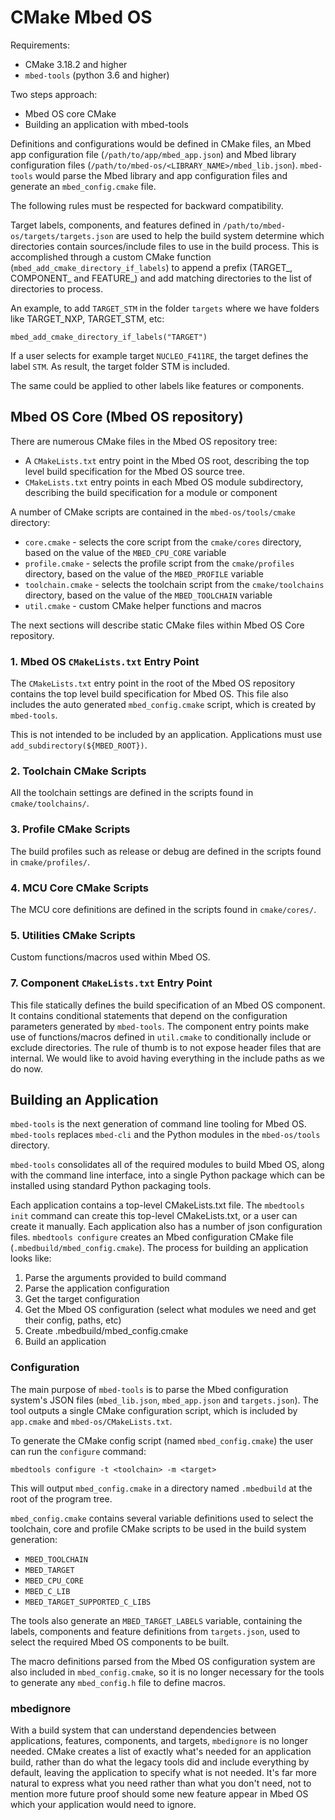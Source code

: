 # CMake Mbed OS

Requirements:
- CMake 3.18.2 and higher
- `mbed-tools` (python 3.6 and higher)

Two steps approach:

- Mbed OS core CMake
- Building an application with mbed-tools

Definitions and configurations would be defined in CMake files, an Mbed app configuration file (`/path/to/app/mbed_app.json`) and Mbed library configuration files (`/path/to/mbed-os/<LIBRARY_NAME>/mbed_lib.json`). `mbed-tools` would parse the Mbed library and app configuration files and generate an `mbed_config.cmake` file.

The following rules must be respected for backward compatibility.

Target labels, components, and features defined in `/path/to/mbed-os/targets/targets.json` are used to help the build system determine which directories contain sources/include files to use in the build process. This is accomplished through a custom CMake function (`mbed_add_cmake_directory_if_labels`) to append a prefix (TARGET_, COMPONENT_ and FEATURE_) and add matching directories to the list of directories to process.

An example, to add `TARGET_STM` in the folder `targets` where we have folders like TARGET_NXP, TARGET_STM, etc:

```
mbed_add_cmake_directory_if_labels("TARGET")
```

If a user selects for example target `NUCLEO_F411RE`, the target defines the label `STM`. As result, the target folder STM is included.

The same could be applied to other labels like features or components.

## Mbed OS Core (Mbed OS repository)

There are numerous CMake files in the Mbed OS repository tree:

* A `CMakeLists.txt` entry point in the Mbed OS root, describing the top level build specification for the Mbed OS source tree.
* `CMakeLists.txt` entry points in each Mbed OS module subdirectory, describing the build specification for a module or component

A number of CMake scripts are contained in the `mbed-os/tools/cmake` directory:
* `core.cmake` - selects the core script from the `cmake/cores` directory, based on the value of the `MBED_CPU_CORE` variable
* `profile.cmake` - selects the profile script from the `cmake/profiles` directory, based on the value of the `MBED_PROFILE` variable
* `toolchain.cmake` - selects the toolchain script from the `cmake/toolchains` directory, based on the value of the `MBED_TOOLCHAIN` variable
* `util.cmake` - custom CMake helper functions and macros

The next sections will describe static CMake files within Mbed OS Core repository.

### 1. Mbed OS `CMakeLists.txt` Entry Point

The `CMakeLists.txt` entry point in the root of the Mbed OS repository contains the top level build specification for Mbed OS. This file also includes the auto generated `mbed_config.cmake` script, which is created by `mbed-tools`.

This is not intended to be included by an application. Applications must use `add_subdirectory(${MBED_ROOT})`.

### 2. Toolchain CMake Scripts

All the toolchain settings are defined in the scripts found in `cmake/toolchains/`.

### 3. Profile CMake Scripts

The build profiles such as release or debug are defined in the scripts found in `cmake/profiles/`.

### 4. MCU Core CMake Scripts

The MCU core definitions are defined in the scripts found in `cmake/cores/`.

### 5. Utilities CMake Scripts

Custom functions/macros used within Mbed OS.

### 7. Component `CMakeLists.txt` Entry Point

This file statically defines the build specification of an Mbed OS component. It contains conditional statements that depend on the configuration parameters generated by `mbed-tools`. The component entry points make use of functions/macros defined in `util.cmake` to conditionally include or exclude directories.
The rule of thumb is to not expose header files that are internal. We would like to avoid having everything in the include paths as we do now.

## Building an Application

`mbed-tools` is the next generation of command line tooling for Mbed OS. `mbed-tools` replaces `mbed-cli` and the Python modules in the `mbed-os/tools` directory.

`mbed-tools` consolidates all of the required modules to build Mbed OS, along with the command line interface, into a single Python package which can be installed using standard Python packaging tools.

Each application contains a top-level CMakeLists.txt file. The `mbedtools init` command can create this top-level CMakeLists.txt, or a user can create it manually. Each application also has a number of json configuration files. `mbedtools configure` creates an Mbed configuration CMake file (`.mbedbuild/mbed_config.cmake`). The process for building an application looks like:

1. Parse the arguments provided to build command
1. Parse the application configuration
1. Get the target configuration
1. Get the Mbed OS configuration (select what modules we need and get their config, paths, etc)
1. Create .mbedbuild/mbed_config.cmake
1. Build an application

### Configuration

The main purpose of `mbed-tools` is to parse the Mbed configuration system's JSON files (`mbed_lib.json`, `mbed_app.json` and `targets.json`). The tool outputs a single CMake configuration script, which is included by `app.cmake` and `mbed-os/CMakeLists.txt`.

To generate the CMake config script (named `mbed_config.cmake`) the user can run the `configure` command:

`mbedtools configure -t <toolchain> -m <target>`

This will output `mbed_config.cmake` in a directory named `.mbedbuild` at the root of the program tree.

`mbed_config.cmake` contains several variable definitions used to select the toolchain, core and profile CMake scripts to be used in the build system generation:
* `MBED_TOOLCHAIN`
* `MBED_TARGET`
* `MBED_CPU_CORE`
* `MBED_C_LIB`
* `MBED_TARGET_SUPPORTED_C_LIBS`

The tools also generate an `MBED_TARGET_LABELS` variable, containing the labels, components and feature definitions from `targets.json`, used to select the required Mbed OS components to be built.

The macro definitions parsed from the Mbed OS configuration system are also included in `mbed_config.cmake`, so it is no longer necessary for the tools to generate any `mbed_config.h` file to define macros.

### mbedignore

With a build system that can understand dependencies between applications, features, components, and targets, `mbedignore` is no longer needed. CMake creates a list of exactly what's needed for an application build, rather than do what the legacy tools did and include everything by default, leaving the application to specify what is not needed. It's far more natural to express what you need rather than what you don't need, not to mention more future proof should some new feature appear in Mbed OS which your application would need to ignore.
